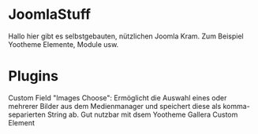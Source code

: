 # JoomlaStuff

Hallo hier gibt es selbstgebauten, nützlichen Joomla Kram. Zum Beispiel Yootheme Elemente, Module usw.


# Plugins

Custom Field "Images Choose":
Ermöglicht die Auswahl eines oder mehrerer Bilder aus dem Medienmanager und speichert diese als komma-separierten String ab.
Gut nutzbar mit dsem Yootheme Gallera Custom Element
